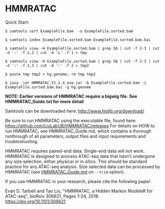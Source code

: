 # HMMRATAC

Quick Start:

```$ samtools sort ExampleFile.bam  -o ExampleFile.sorted.bam```

```$ samtools index ExampleFile.sorted.bam ExampleFile.sorted.bam.bai```

```$ samtools view -H ExampleFile.sorted.bam | grep SQ | cut -f 2-3 | cut -d ':' -f 2,3 | cut -d 'L' -f 1 > tmp```

```$ samtools view -H ExampleFile.sorted.bam | grep SQ | cut -f 2-3 | cut -d ':' -f 2,3 | cut -d ':' -f 2 > tmp2```

```$ paste tmp tmp2 > hg.genome; rm tmp tmp2```

```$ java -jar HMMRATAC_V1.2.4_exe.jar -b ExampleFile.sorted.bam -i ExampleFile.sorted.bam.bai -g hg.genome```

**NOTE: Earlier versions of HMMRATAC require a bigwig file. See HMMRATAC_Guide.txt for more detail**

Samtools can be downloaded here: http://www.htslib.org/download/

Be sure to run HMMRATAC using the executable file, found here: 
https://github.com/LiuLabUB/HMMRATAC/releases
For details on HOW to run HMMRATAC, see HMMRATAC_Guide.md, which contains a thorough runthrough of all parameters, output files and input
requirements and troubleshooting.

HMMRATAC requires paired-end data. Single-end data will not work. HMMRATAC is designed to process ATAC-seq data that hasn't undergone
any size selection, either physical or in silico. This should be standard practice for any ATAC-seq analysis. Size selected data can be
processed by HMMRATAC (see [HMMRATAC_Guide.md](./HMMRATAC_Guide.md#commandline-options) on ```--trim``` option). 

If you use HMMRATAC in your research, please cite the following paper:

Evan D. Tarbell and Tao Liu, "HMMRATAC, a Hidden Markov ModeleR for ATAC-seq", bioRxiv 306621, Pages 1-24, 2018. https://doi.org/10.1101/306621 
